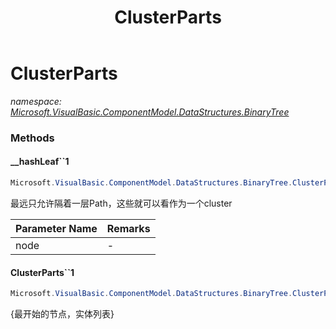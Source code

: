 ﻿---
title: ClusterParts
---

# ClusterParts
_namespace: [Microsoft.VisualBasic.ComponentModel.DataStructures.BinaryTree](N-Microsoft.VisualBasic.ComponentModel.DataStructures.BinaryTree.html)_



### Methods

#### __hashLeaf``1
```csharp
Microsoft.VisualBasic.ComponentModel.DataStructures.BinaryTree.ClusterParts.__hashLeaf``1(Microsoft.VisualBasic.ComponentModel.DataStructures.BinaryTree.TreeNode{``0},Microsoft.VisualBasic.ComponentModel.DataStructures.BinaryTree.ClusterParts.IsType{``0},Microsoft.VisualBasic.ComponentModel.DataStructures.BinaryTree.ClusterParts.IsType{``0})
```
最远只允许隔着一层Path，这些就可以看作为一个cluster

|Parameter Name|Remarks|
|--------------|-------|
|node|-|


#### ClusterParts``1
```csharp
Microsoft.VisualBasic.ComponentModel.DataStructures.BinaryTree.ClusterParts.ClusterParts``1(Microsoft.VisualBasic.ComponentModel.DataStructures.BinaryTree.BinaryTree{``0},Microsoft.VisualBasic.ComponentModel.DataStructures.BinaryTree.ClusterParts.IsType{``0},Microsoft.VisualBasic.ComponentModel.DataStructures.BinaryTree.ClusterParts.IsType{``0},Microsoft.VisualBasic.ComponentModel.DataStructures.BinaryTree.ClusterParts.GetEntities{``0})
```
{最开始的节点，实体列表}




